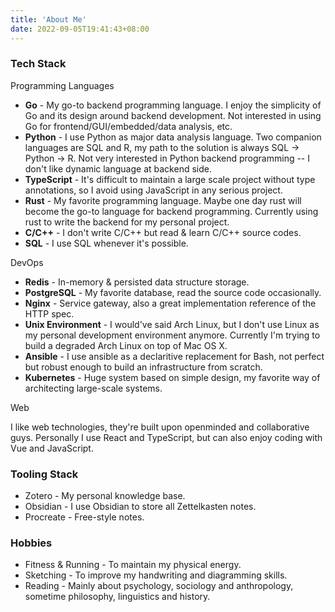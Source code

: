 ```yaml
---
title: 'About Me'
date: 2022-09-05T19:41:43+08:00
---
```


### Tech Stack

Programming Languages

- **Go** - My go-to backend programming language. I enjoy the simplicity of Go and its design around backend development. Not interested in using Go for frontend/GUI/embedded/data analysis, etc.
- **Python** - I use Python as major data analysis language. Two companion languages are SQL and R, my path to the solution is always SQL -> Python -> R. Not very interested in Python backend programming -- I don't like dynamic language at backend side.
- **TypeScript** - It's difficult to maintain a large scale project without type annotations, so I avoid using JavaScript in any serious project.
- **Rust** - My favorite programming language. Maybe one day rust will become the go-to language for backend programming. Currently using rust to write the backend for my personal project.
- **C/C++** - I don't write C/C++ but read & learn C/C++ source codes.
- **SQL** - I use SQL whenever it's possible.

DevOps

- **Redis** - In-memory & persisted data structure storage.
- **PostgreSQL** - My favorite database, read the source code occasionally.
- **Nginx** - Service gateway, also a great implementation reference of the HTTP spec.
- **Unix Environment** - I would've said Arch Linux, but I don't use Linux as my personal development environment anymore. Currently I'm trying to build a degraded Arch Linux on top of Mac OS X.
- **Ansible** - I use ansible as a declaritive replacement for Bash, not perfect but robust enough to build an infrastructure from scratch.
- **Kubernetes** - Huge system based on simple design, my favorite way of architecting large-scale systems.

Web

I like web technologies, they're built upon openminded and collaborative guys. Personally I use React and TypeScript, but can also enjoy coding with Vue and JavaScript.

### Tooling Stack

- Zotero - My personal knowledge base.
- Obsidian - I use Obsidian to store all Zettelkasten notes.
- Procreate - Free-style notes.

### Hobbies

- Fitness & Running - To maintain my physical energy.
- Sketching - To improve my handwriting and diagramming skills.
- Reading - Mainly about psychology, sociology and anthropology, sometime philosophy, linguistics and history.
